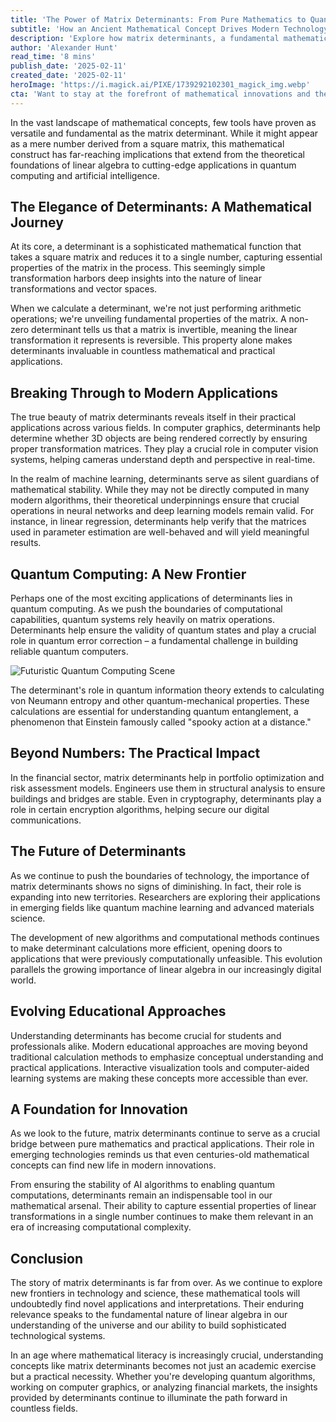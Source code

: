 ```yaml
---
title: 'The Power of Matrix Determinants: From Pure Mathematics to Quantum Computing'
subtitle: 'How an Ancient Mathematical Concept Drives Modern Technology'
description: 'Explore how matrix determinants, a fundamental mathematical concept, are driving innovations in quantum computing, AI, and beyond. This deep dive reveals the surprising applications of determinants in modern technology and their crucial role in shaping our digital future.'
author: 'Alexander Hunt'
read_time: '8 mins'
publish_date: '2025-02-11'
created_date: '2025-02-11'
heroImage: 'https://i.magick.ai/PIXE/1739292102301_magick_img.webp'
cta: 'Want to stay at the forefront of mathematical innovations and their technological applications? Follow us on LinkedIn for regular insights into how classical mathematical concepts are revolutionizing modern technology.'
---
```


In the vast landscape of mathematical concepts, few tools have proven as versatile and fundamental as the matrix determinant. While it might appear as a mere number derived from a square matrix, this mathematical construct has far-reaching implications that extend from the theoretical foundations of linear algebra to cutting-edge applications in quantum computing and artificial intelligence.

## The Elegance of Determinants: A Mathematical Journey

At its core, a determinant is a sophisticated mathematical function that takes a square matrix and reduces it to a single number, capturing essential properties of the matrix in the process. This seemingly simple transformation harbors deep insights into the nature of linear transformations and vector spaces.

When we calculate a determinant, we're not just performing arithmetic operations; we're unveiling fundamental properties of the matrix. A non-zero determinant tells us that a matrix is invertible, meaning the linear transformation it represents is reversible. This property alone makes determinants invaluable in countless mathematical and practical applications.

## Breaking Through to Modern Applications

The true beauty of matrix determinants reveals itself in their practical applications across various fields. In computer graphics, determinants help determine whether 3D objects are being rendered correctly by ensuring proper transformation matrices. They play a crucial role in computer vision systems, helping cameras understand depth and perspective in real-time.

In the realm of machine learning, determinants serve as silent guardians of mathematical stability. While they may not be directly computed in many modern algorithms, their theoretical underpinnings ensure that crucial operations in neural networks and deep learning models remain valid. For instance, in linear regression, determinants help verify that the matrices used in parameter estimation are well-behaved and will yield meaningful results.

## Quantum Computing: A New Frontier

Perhaps one of the most exciting applications of determinants lies in quantum computing. As we push the boundaries of computational capabilities, quantum systems rely heavily on matrix operations. Determinants help ensure the validity of quantum states and play a crucial role in quantum error correction – a fundamental challenge in building reliable quantum computers.

![Futuristic Quantum Computing Scene](https://i.magick.ai/PIXE/1739292383385_magick_img.webp)

The determinant's role in quantum information theory extends to calculating von Neumann entropy and other quantum-mechanical properties. These calculations are essential for understanding quantum entanglement, a phenomenon that Einstein famously called "spooky action at a distance."

## Beyond Numbers: The Practical Impact

In the financial sector, matrix determinants help in portfolio optimization and risk assessment models. Engineers use them in structural analysis to ensure buildings and bridges are stable. Even in cryptography, determinants play a role in certain encryption algorithms, helping secure our digital communications.

## The Future of Determinants

As we continue to push the boundaries of technology, the importance of matrix determinants shows no signs of diminishing. In fact, their role is expanding into new territories. Researchers are exploring their applications in emerging fields like quantum machine learning and advanced materials science.

The development of new algorithms and computational methods continues to make determinant calculations more efficient, opening doors to applications that were previously computationally unfeasible. This evolution parallels the growing importance of linear algebra in our increasingly digital world.

## Evolving Educational Approaches

Understanding determinants has become crucial for students and professionals alike. Modern educational approaches are moving beyond traditional calculation methods to emphasize conceptual understanding and practical applications. Interactive visualization tools and computer-aided learning systems are making these concepts more accessible than ever.

## A Foundation for Innovation

As we look to the future, matrix determinants continue to serve as a crucial bridge between pure mathematics and practical applications. Their role in emerging technologies reminds us that even centuries-old mathematical concepts can find new life in modern innovations.

From ensuring the stability of AI algorithms to enabling quantum computations, determinants remain an indispensable tool in our mathematical arsenal. Their ability to capture essential properties of linear transformations in a single number continues to make them relevant in an era of increasing computational complexity.

## Conclusion

The story of matrix determinants is far from over. As we continue to explore new frontiers in technology and science, these mathematical tools will undoubtedly find novel applications and interpretations. Their enduring relevance speaks to the fundamental nature of linear algebra in our understanding of the universe and our ability to build sophisticated technological systems.

In an age where mathematical literacy is increasingly crucial, understanding concepts like matrix determinants becomes not just an academic exercise but a practical necessity. Whether you're developing quantum algorithms, working on computer graphics, or analyzing financial markets, the insights provided by determinants continue to illuminate the path forward in countless fields.